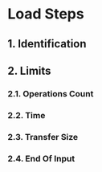 # Load Steps

## 1. Identification

## 2. Limits

### 2.1. Operations Count

### 2.2. Time

### 2.3. Transfer Size

### 2.4. End Of Input
